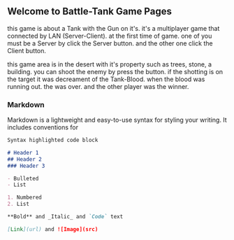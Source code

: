 ## Welcome to Battle-Tank Game Pages

this game is about a Tank with the Gun on it's. it's a multiplayer game that connected by LAN (Server-Client). at the first time of game. one of you must be a Server by click the Server button. and the other one click the Client button.

this game area is in the desert with it's property such as trees, stone, a building. you can shoot the enemy by press the button. if the shotting is on the target it was decreament of the Tank-Blood. when the blood was running out. the was over. and the other player was the winner.

 

### Markdown

Markdown is a lightweight and easy-to-use syntax for styling your writing. It includes conventions for

```markdown
Syntax highlighted code block

# Header 1
## Header 2
### Header 3

- Bulleted
- List

1. Numbered
2. List

**Bold** and _Italic_ and `Code` text

[Link](url) and ![Image](src)
```

